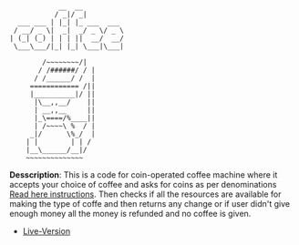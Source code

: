 ```

            __  __          
           / _|/ _|         
  ___ ___ | |_| |_ ___  ___ 
 / __/ _ \|  _|  _/ _ \/ _ \    
| (_| (_) | | | ||  __/  __/
 \___\___/|_| |_| \___|\___|

        /~~~~~~~~/|
       / /######/ / |
      / /______/ /  |
     ============ /||
     |__________|/ ||
      |\__,,__/    ||
      | __,,__     ||
      |_\====/%____||    
      | /~~~~\ %  / |
     _|/      \%_/  |
    | |        | | /
    |__\______/__|/
    ~~~~~~~~~~~~~~
```

**Desscription**: This is a code for coin-operated coffee machine where it accepts your choice of coffee and asks for coins as per denominations [Read here instructions](https://github.com/MihirMore/100daysofcode-Python/tree/main/Day-15/Coffee-machine_intructions). Then checks if all the resources are available for making the type of coffe and then returns any change or if user didn't give enough money all the money is refunded and no coffee is given.

- [Live-Version](https://replit.com/@MihirMore1/coffee-machine?embed=1&output=1#main.py)
